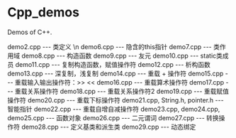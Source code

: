 # Cpp_demos
Demos of C++.

demo2.cpp --- 类定义 \n
demo6.cpp --- 隐含的this指针
demo7.cpp --- 类作用域
demo8.cpp --- 构造函数
demo9.cpp --- 友元
demo10.cpp --- static类成员
demo11.cpp --- 复制构造函数，赋值操作符
demo12.cpp --- 析构函数
demo13.cpp --- 深复制，浅复制
demo14.cpp --- 重载 + 操作符
demo15.cpp --- 重载输入输出操作符：>> <<
demo16.cpp --- 重载算术操作符
demo17.cpp --- 重载关系操作符
demo18.cpp --- 重载关系操作符2
demo19.cpp --- 重载赋值操作符
demo20.cpp --- 重载下标操作符
demo21.cpp, String.h, pointer.h --- 智能指针
demo22.cpp --- 重载自增自减操作符
demo23.cpp, demo24.cpp, demo25.cpp --- 函数对象
demo26.cpp --- 二元谓词
demo27.cpp --- 转换操作符
demo28.cpp --- 定义基类和派生类
demo29.cpp --- 动态绑定
